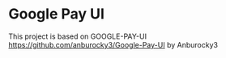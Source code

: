 # Google Pay UI 
This project is based on GOOGLE-PAY-UI
https://github.com/anburocky3/Google-Pay-UI 
by Anburocky3
